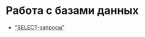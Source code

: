 # Работа с базами данных
- ["SELECT-запросы"](https://docs.google.com/spreadsheets/d/1QFziv_r9sJfL6pVl3vs51WQakOp0RX3ROLrpuEj47xc/edit?usp=sharing)
